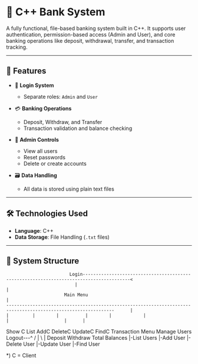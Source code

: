 # 🏦 C++ Bank System

A fully functional, file-based banking system built in C++. It supports user authentication, permission-based access (Admin and User), and core banking operations like deposit, withdrawal, transfer, and transaction tracking.

---

## 🚀 Features

- 🔐 **Login System**
  - Separate roles: `Admin` and `User`

- 💳 **Banking Operations**
  - Deposit, Withdraw, and Transfer
  - Transaction validation and balance checking

- 🔑 **Admin Controls**
  - View all users
  - Reset passwords
  - Delete or create accounts

- 🗃️ **Data Handling**
  - All data is stored using plain text files

---

## 🛠️ Technologies Used

- **Language**: C++
- **Data Storage**: File Handling (`.txt` files)

---
## 🌳 System Structure
                            Login----------------------------------------------------------------------------------------<
                              |                                                                                          |
                          Main Menu                                                                                      |
    ---------------------------------------------------------------------------------------------------------------      |
    |         |        |          |        |            |                                   |                     |      |
Show C List  AddC    DeleteC   UpdateC    FindC    Transaction Menu                     Manage Users            Logout---^
                                                  /     |       \                           |
                                          Deposit    Withdraw   Total Balances              |-List Users
                                                                                            |-Add User
                                                                                            |-Delete User
                                                                                            |-Update User
                                                                                            |-Find User


*) C = Client





                          
